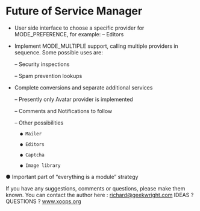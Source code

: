 # Future of Service Manager

* User side interface to choose a specific provider for MODE\_PREFERENCE, for example: – Editors
* Implement MODE\_MULTIPLE support, calling multiple providers in sequence. Some possible uses are:

  – Security inspections

  – Spam prevention lookups

* Complete conversions and separate additional services

  – Presently only Avatar provider is implemented

  – Comments and Notifications to follow

  – Other possibilities

  ```text
    ● Mailer 

    ● Editors 

    ● Captcha 

    ● Image library 
  ```

● Important part of “everything is a module” strategy

If you have any suggestions, comments or questions, please make them known. You can contact the author here : richard@geekwright.com IDEAS ? QUESTIONS ? www.xoops.org

